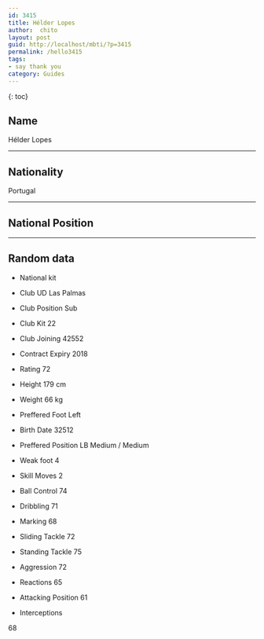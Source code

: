 ```yaml
---
id: 3415
title: Hélder Lopes
author:  chito 
layout: post
guid: http://localhost/mbti/?p=3415
permalink: /hello3415
tags:
- say thank you
category: Guides
---
```



{: toc}


## Name  
Hélder Lopes 

* * *

## Nationality  
Portugal 

* * *

## National Position 

* * *

## Random data 

  * National kit 
  * Club 
UD Las Palmas 

  * Club Position 
Sub 

  * Club Kit 
22 

  * Club Joining 
42552 

  * Contract Expiry 
2018 

  * Rating 
72 

  * Height 
179 cm 

  * Weight 
66 kg 

  * Preffered Foot 
Left 

  * Birth Date 
32512 

  * Preffered Position 
LB Medium / Medium 

  * Weak foot 
4 

  * Skill Moves 
2 

  * Ball Control 
74 

  * Dribbling 
71 

  * Marking 
68 

  * Sliding Tackle 
72 

  * Standing Tackle 
75 

  * Aggression 
72 

  * Reactions 
65 

  * Attacking Position 
61 

  * Interceptions 

68</ul>
